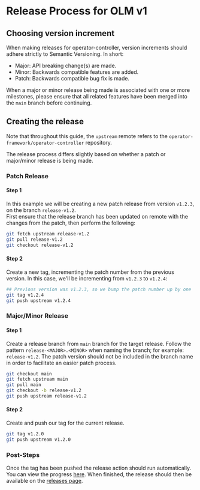 # Release Process for OLM v1

## Choosing version increment
When making releases for operator-controller, version increments should adhere strictly to Semantic Versioning. In short:
* Major: API breaking change(s) are made.
* Minor: Backwards compatible features are added.
* Patch: Backwards compatible bug fix is made.

When a major or minor release being made is associated with one or more milestones, please ensure that all related features have been merged into the `main` branch before continuing.

## Creating the release
Note that throughout this guide, the `upstream` remote refers to the `operator-framework/operator-controller` repository.

The release process differs slightly based on whether a patch or major/minor release is being made.

### Patch Release
#### Step 1
In this example we will be creating a new patch release from version `v1.2.3`, on the branch `release-v1.2`.  
First ensure that the release branch has been updated on remote with the changes from the patch, then perform the following:
```bash
git fetch upstream release-v1.2
git pull release-v1.2
git checkout release-v1.2
```

#### Step 2
Create a new tag, incrementing the patch number from the previous version. In this case, we'll be incrementing from `v1.2.3` to `v1.2.4`:
```bash
## Previous version was v1.2.3, so we bump the patch number up by one
git tag v1.2.4
git push upstream v1.2.4
```

### Major/Minor Release
#### Step 1
Create a release branch from `main` branch for the target release. Follow the pattern `release-<MAJOR>.<MINOR>` when naming the branch; for example: `release-v1.2`. The patch version should not be included in the branch name in order to facilitate an easier patch process.
```bash
git checkout main
git fetch upstream main
git pull main
git checkout -b release-v1.2
git push upstream release-v1.2
```

#### Step 2
Create and push our tag for the current release.
```bash
git tag v1.2.0
git push upstream v1.2.0
```

### Post-Steps
Once the tag has been pushed the release action should run automatically. You can view the progress [here](https://github.com/operator-framework/operator-lifecycle-manager/actions/workflows/goreleaser.yaml). When finished, the release should then be available on the [releases page](https://github.com/operator-framework/operator-controller/releases).

